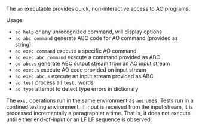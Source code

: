 
The `ao` executable provides quick, non-interactive access to AO programs. 

Usage:

* `ao help` or any unrecognized command, will display options
* `ao abc command` generate ABC code for AO command (provided as string)
* `ao exec command` execute a specific AO command
* `ao exec.abc command` execute a command provided as ABC
* `ao abc.s` generate ABC output stream from an AO input stream
* `ao exec.s` execute AO code provided on input stream
* `ao exec.abc.s` execute an input stream provided as ABC
* `ao test` process all `test.` words
* `ao type` attempt to detect type errors in dictionary

The `exec` operations run in the same environment as `aoi` uses. Tests run in a confined testing environment. If input is received from the input stream, it is processed incrementally a paragraph at a time. That is, it does not execute until either end-of-input or an LF LF sequence is observed.
